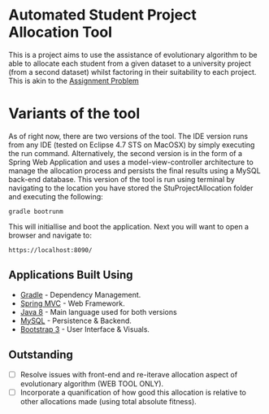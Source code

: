 


# Automated Student Project Allocation Tool

This is a project aims to use the assistance of evolutionary algorithm to be able to allocate each student from a given dataset to a university project (from a second dataset) whilst factoring in their suitability to each project. This is akin to the [Assignment Problem](https://en.wikipedia.org/wiki/Assignment_problem)

# Variants of the tool

As of right now, there are two versions of the tool. The IDE version runs from any IDE (tested on Eclipse 4.7 STS on MacOSX) by simply executing the run command. Alternatively, the second version is in the form of a Spring Web Application and uses a model-view-controller architecture to manage the allocation process and persists the final results using a MySQL back-end database. This version of the tool is run using terminal by navigating to the location you have stored the StuProjectAllocation folder and executing the following:



```
gradle bootrunm
```
This will initiallise and boot the application. Next you will want to open a browser and navigate to:

```
https://localhost:8090/
```

## Applications Built Using

* [Gradle](https://gradle.org) - Dependency Management.
* [Spring MVC](https://spring.io) - Web Framework.
* [Java 8](https://docs.oracle.com/javase/8/docs/api/) - Main language used for both versions 
* [MySQL](https://www.mysql.com) - Persistence & Backend.
* [Bootstrap 3](http://getbootstrap.com/docs/3.3/) - User Interface & Visuals. 


## Outstanding

- [ ] Resolve issues with front-end and re-iterave allocation aspect of evolutionary algorithm (WEB TOOL ONLY).
- [ ] Incorporate a quanification of how good this allocation is relative to other allocations made (using total absolute fitness).